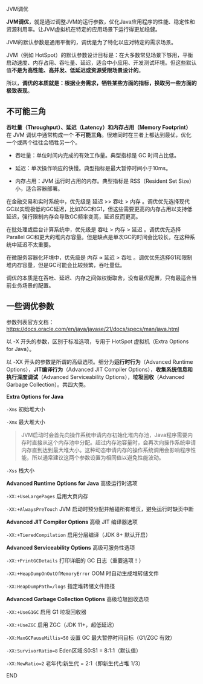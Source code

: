 JVM调优



**JVM调优**，就是通过调整JVM的运行参数，优化Java应用程序的性能、稳定性和资源利用率。让JVM虚拟机在特定的应用场景下运行得更加稳健。

JVM的默认参数是通用平衡的，调优是为了特化以应对特定的需求场景。

JVM（例如 HotSpot）的默认参数设计目标是：在大多数常见场景下够用，平衡启动速度、内存占用、吞吐量、延迟，适合中小应用、开发测试环境。但这些默认值**不是为高性能、高并发、低延迟或资源受限场景设计的**。

所以，**调优的本质就是：根据业务需求，牺牲某些方面的指标，换取另一些方面的极致表现**。





## 不可能三角

**吞吐量（Throughput）、延迟（Latency）和内存占用（Memory Footprint）** 在 JVM 调优中通常构成一个 **不可能三角**。很难同时在三者上都达到最优，优化一个或两个往往会牺牲另一个。

- 吞吐量：单位时间内完成的有效工作量。典型指标是 GC 时间占比低。

- 延迟：单次操作响应的快慢。典型指标是最大暂停时间小于10ms。

- 内存占用：JVM 运行时占用的内存。典型指标是 RSS（Resident Set Size）小，适合容器部署。



在金融交易和实时系统中，优先级是 延迟 >> 吞吐 > 内存 。调优优先选择现代GC以实现极低的GC延迟，比如ZGC和G1，但这些需要更高的内存占用以支持低延迟，强行限制内存会导致GC频率变高，延迟反而更高。

在批处理或后台计算系统中，优先级是 吞吐 > 内存 > 延迟 。调优优先选择Parallel GC和更大的堆内存容量。但是缺点是单次GC的时间会比较长，在这种系统中延迟不太重要。

在微服务容器化环境中，优先级是 内存 ≈ 延迟 > 吞吐 。调优优先选择G1和限制堆内存容量，但是GC可能会比较频繁，吞吐量低。



调优的本质是在吞吐、延迟、内存之间做权衡取舍，没有最优配置，只有最适合当前业务场景的配置。





## 一些调优参数

参数列表官方文档：https://docs.oracle.com/en/java/javase/21/docs/specs/man/java.html

以 -X 开头的参数，区别于标准选项，专用于 HotSpot 虚拟机（Extra Options for Java）。

以 -XX 开头的参数是所谓的高级选项。细分为**运行时行为**（Advanced Runtime Options），**JIT编译行为**（Advanced JIT Compiler Options），**收集系统信息和执行深度调试**（Advanced Serviceability Options），**垃圾回收**（Advanced Garbage Collection）。共四大类。



**Extra Options for Java**


`-Xms` 初始堆大小

`-Xmx` 最大堆大小

> JVM启动时会首先向操作系统申请内存初始化堆内存池，Java程序需要内存时直接从这个内存池中分配。超过内存池容量时，会再次向操作系统申请内存直到达到最大堆大小。这种动态申请内存的操作系统调用会影响程序性能，所以通常建议这两个参数设置为相同值以避免性能波动。

`-Xss` 栈大小



**Advanced Runtime Options for Java** 高级运行时选项

`-XX:+UseLargePages` 启用大页内存

`-XX:+AlwaysPreTouch` JVM 启动时预分配并触碰所有堆页，避免运行时缺页中断



**Advanced JIT Compiler Options** 高级 JIT 编译器选项

`-XX:+TieredCompilation` 启用分层编译（JDK 8+ 默认开启）



**Advanced Serviceability Options** 高级可服务性选项

`-XX:+PrintGCDetails` 打印详细的 GC 日志（重要选项！）

`-XX:+HeapDumpOnOutOfMemoryError` OOM 时自动生成堆转储文件

`-XX:HeapDumpPath=/logs` 指定堆转储文件路径



**Advanced Garbage Collection Options** 高级垃圾回收选项

`-XX:+UseG1GC` 启用 G1 垃圾回收器

`-XX:+UseZGC` 启用 ZGC（JDK 11+，超低延迟）

`-XX:MaxGCPauseMillis=50` 设置 GC 最大暂停时间目标（G1/ZGC 有效）

`-XX:SurvivorRatio=8` Eden区域:S0:S1 = 8:1:1（默认值）

`-XX:NewRatio=2` 老年代:新生代 = 2:1（即新生代占堆 1/3）





END
